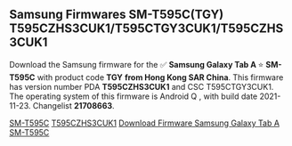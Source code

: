 <h2>Samsung Firmwares SM-T595C(TGY) T595CZHS3CUK1/T595CTGY3CUK1/T595CZHS3CUK1</h2>
Download the Samsung firmware for the ✅ <strong>Samsung Galaxy Tab A </strong> ⭐ <strong>SM-T595C</strong> with product code <strong>TGY</strong> <strong> from Hong Kong SAR China</strong>. This firmware has version number PDA <strong>T595CZHS3CUK1</strong> and CSC T595CTGY3CUK1. The operating system of this firmware is Android Q , with build date 2021-11-23. Changelist <strong>21708663</strong>.


[SM-T595C](https://samfirm.shop/samsung/model/SM-T595C)
[T595CZHS3CUK1](https://samfirm.shop/samsung/pda/T595CZHS3CUK1)
[Download Firmware Samsung Galaxy Tab A SM-T595C](https://samfirm.shop/samsung/firmware/476597)
